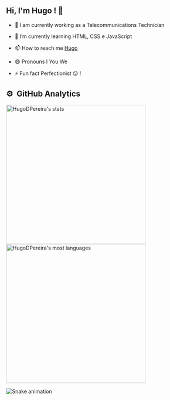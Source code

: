 ## Hi, I'm Hugo ! 👋

- 🔭 I am currently working as a Telecommunications Technician

- 🌱 I’m currently learning HTML, CSS e JavaScript

- 📫 How to reach me [Hugo](https://www.linkedin.com/in/hugo-d-pereira/)

- 😄 Pronouns I You We

- ⚡ Fun fact Perfectionist 😜 !

## ⚙️ &nbsp;GitHub Analytics

<p align="left">
<img width="380em" src="https://github-readme-stats.vercel.app/api?username=HugoDPereira&show_icons=true&theme=react" alt="HugoDPereira's stats"/>
<img width="380em" src="https://github-readme-stats.vercel.app/api/top-langs/?username=HugoDPereira&layout=compact&theme=react" alt="HugoDPereira's most languages"/>
</p>


![Snake animation](https://github.com/HugoDPereira/HugoDPereira/blob/output/github-contribution-grid-snake.svg)
